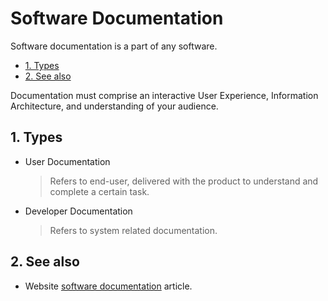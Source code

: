# Software Documentation

Software documentation is a part of any software.

- [1. Types](#1-types)
- [2. See also](#2-see-also)

Documentation must comprise an interactive User Experience, Information Architecture, and understanding of your audience.

## 1. Types

- User Documentation
  > Refers to end-user, delivered with the product to understand and complete a certain task.

- Developer Documentation
  > Refers to system related documentation.

## 2. See also

- Website [software documentation](https://document360.com/blog/software-documentation/) article.
